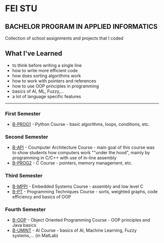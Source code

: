 # FEI STU

## BACHELOR PROGRAM IN APPLIED INFORMATICS

Collection of school assignments and projects that I coded
## What I've Learned
* to think before writing a single line
* how to write more efficient code
* how does sorting algorithms work
* how to work with pointers and references
* how to use OOP principles in programming
* basics of AI, ML, Fuzzy,...
* a lot of language specific features

---
### First Semester
* [B-PROG1](https://github.com/stanley255/School/tree/master/1.%20semester/B-PROG1) - Python Course - basic algorithms, loops, conditions, etc.

### Second Semester
* [B-API](https://github.com/stanley255/School/tree/master/2.%20semester/B-API) - Coumputer Architecture Course - main goal of this course was to show students how computers work ""under the hood", mainly by programming in C/C++ with use of in-line assembly
* [B-PROG2](https://github.com/stanley255/School/tree/master/2.%20semester/B-PROG2) - C Course - pointers, memory management, etc.

### Third Semester
* [B-MPPI](https://github.com/stanley255/School/tree/master/3.%20semester/B-MPPI) - Embedded Systems Course - assembly and low level C
* [B-PT](https://github.com/stanley255/School/tree/master/3.%20semester/B-PT) - Programming Techniques Course - sorts, weighted graphs, code efficiency and basics of OOP

### Fourth Semester
* [B-OOP](https://github.com/stanley255/school/tree/master/4.%20semester/B-OOP) - Object Oriented Programming Course - OOP principles and Java basics
* [B-UMINT](https://github.com/stanley255/school/tree/master/4.%20semester/B-UMINT) - AI Course - basics of AI, Machine Learning, Fuzzy systems,... (in MatLab)
